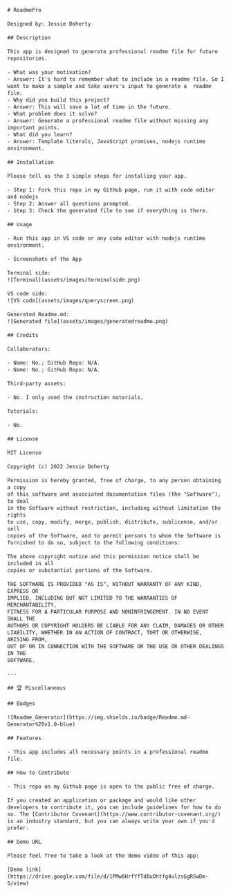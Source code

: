 
    # ReadmePro
    
    Designed by: Jessie Doherty
    
    ## Description
    
    This app is designed to generate professional readme file for future repositories. 
    
    - What was your motivation?
    - Answer: It's hard to remember what to include in a readme file. So I want to make a sample and take users's input to generate a  readme file. 
    - Why did you build this project?
    - Answer: This will save a lot of time in the future. 
    - What problem does it solve?
    - Answer: Generate a professional readme file without missing any important points. 
    - What did you learn?
    - Answer: Template literals, JavaScript promises, nodejs runtime environment. 
    
    ## Installation
    
    Please tell us the 3 simple steps for installing your app.
    
    - Step 1: Fork this repo in my GitHub page, run it with code editor and nodejs
    - Step 2: Answer all questions prompted. 
    - Step 3: Check the generated file to see if everything is there. 
    
    ## Usage
    
    - Run this app in VS code or any code editor with nodejs runtime environment.
    
    - Screenshots of the App
    
    Terminal side:
    ![Terminal](assets/images/terminalside.png)
  
    VS code side:
    ![VS code](assets/images/queryscreen.png)
  
    Generated Readme.md:
    ![Generated file](assets/images/generatedreadme.png)
    
    ## Credits
    
    Collaborators:
    
    - Name: No.; GitHub Repo: N/A.
    - Name: No.; GitHub Repo: N/A.
    
    Third-party assets:
    
    - No. I only used the instruction materials.
    
    Tutorials:
    
    - No.
    
    ## License
    
    MIT License
    
    Copyright (c) 2022 Jessie Doherty
    
    Permission is hereby granted, free of charge, to any person obtaining a copy
    of this software and associated documentation files (the "Software"), to deal
    in the Software without restriction, including without limitation the rights
    to use, copy, modify, merge, publish, distribute, sublicense, and/or sell
    copies of the Software, and to permit persons to whom the Software is
    furnished to do so, subject to the following conditions:
    
    The above copyright notice and this permission notice shall be included in all
    copies or substantial portions of the Software.
    
    THE SOFTWARE IS PROVIDED "AS IS", WITHOUT WARRANTY OF ANY KIND, EXPRESS OR
    IMPLIED, INCLUDING BUT NOT LIMITED TO THE WARRANTIES OF MERCHANTABILITY,
    FITNESS FOR A PARTICULAR PURPOSE AND NONINFRINGEMENT. IN NO EVENT SHALL THE
    AUTHORS OR COPYRIGHT HOLDERS BE LIABLE FOR ANY CLAIM, DAMAGES OR OTHER
    LIABILITY, WHETHER IN AN ACTION OF CONTRACT, TORT OR OTHERWISE, ARISING FROM,
    OUT OF OR IN CONNECTION WITH THE SOFTWARE OR THE USE OR OTHER DEALINGS IN THE
    SOFTWARE.
    
    ---
    
    ## 🏆 Miscellaneous
    
    ## Badges
    
    ![Readme_Generator](https://img.shields.io/badge/Readme.md-Generator%20v1.0-blue)
    
    ## Features
    
    - This app includes all necessary points in a professional readme file. 
    
    ## How to Contribute
    
    - This repo on my Github page is open to the public free of charge.
    
    If you created an application or package and would like other developers to contribute it, you can include guidelines for how to do so. The [Contributor Covenant](https://www.contributor-covenant.org/) is an industry standard, but you can always write your own if you'd prefer.
    
    ## Demo URL
    
    Please feel free to take a look at the demo video of this app:
    
    [Demo link](https://drive.google.com/file/d/1PMw6HrfYfTd0uDhtfg4vlzsGgRSwDm-5/view)
    